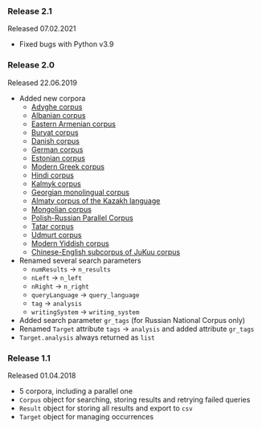 ### Release 2.1
Released 07.02.2021

* Fixed bugs with Python v3.9

### Release 2.0
Released 22.06.2019

* Added new corpora
  * [Adyghe corpus](http://web-corpora.net/AdygheCorpus/search/)
  * [Albanian corpus](http://web-corpora.net/AlbanianCorpus/search/)
  * [Eastern Armenian corpus](http://eanc.net)
  * [Buryat corpus](http://web-corpora.net/BuryatCorpus/search/)
  * [Danish corpus](https://ordnet.dk/korpusdk_en/concordance)
  * [German corpus](https://www.dwds.de)
  * [Estonian corpus](http://www.cl.ut.ee/korpused/kasutajaliides/index.php)
  * [Modern Greek corpus](http://web-corpora.net/GreekCorpus/search/)
  * [Hindi corpus](http://www.cfilt.iitb.ac.in/~corpus/hindi/find.php)
  * [Kalmyk corpus](http://web-corpora.net/KalmykCorpus/search/)
  * [Georgian monolingual corpus](http://corpora.iliauni.edu.ge)
  * [Almaty corpus of the Kazakh language](http://web-corpora.net/KazakhCorpus/search/)
  * [Mongolian corpus](http://web-corpora.net/MongolianCorpus/search/)
  * [Polish-Russian Parallel Corpus](http://pol-ros.polon.uw.edu.pl/)
  * [Tatar corpus](http://web-corpora.net/TatarCorpus/)
  * [Udmurt corpus](http://web-corpora.net/UdmurtCorpus/search/)
  * [Modern Yiddish corpus](http://web-corpora.net/YNC/search/)
  * [Chinese-English subcorpus of JuKuu corpus](http://www.jukuu.com/)
* Renamed several search parameters
  * `numResults` -> `n_results`
  * `nLeft` -> `n_left`
  * `nRight` -> `n_right`
  * `queryLanguage` -> `query_language`
  * `tag` -> `analysis`
  * `writingSystem` -> `writing_system`
* Added search parameter `gr_tags` (for Russian National Corpus only)
* Renamed `Target` attribute `tags` -> `analysis` and added attribute `gr_tags`
* `Target.analysis` always returned as `list`

 
### Release 1.1
Released 01.04.2018

* 5 corpora, including a parallel one
* `Corpus` object for searching, storing results and retrying failed queries
* `Result` object for storing all results and export to `csv`
* `Target` object for managing occurrences 

